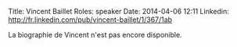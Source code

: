 Title: Vincent Baillet
Roles: speaker
Date: 2014-04-06 12:11
Linkedin: http://fr.linkedin.com/pub/vincent-baillet/1/367/1ab

La biographie de Vincent n'est pas encore disponible.
